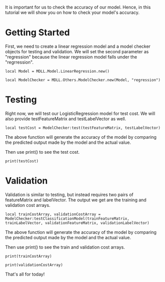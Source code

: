 It is important for us to check the accuracy of our model. Hence, in this tutorial we will show you on how to check your model's accuracy.

# Getting Started

First, we need to create a linear regression model and a model checker objects for testing and validation. We will set the second parameter as "regression" because the linear regression model falls under the "regrression".

```
local Model = MDLL.Model.LinearRegression.new()

local ModelChecker = MDLL.Others.ModelChecker.new(Model, "regression")
```

# Testing

Right now, we will test our LogisticRegression model for test cost.  We will also provide testFeatureMatrix and testLabelVector as well.

```
local testCost = ModelChecker:test(testFeatureMatrix, testLabelVector)
```

The above function will generate the accuracy of the model by comparing the predicted output made by the model and the actual value.

Then use print() to see the test cost.

```
print(testCost)
```

# Validation

Validation is similar to testing, but instead requires two pairs of featureMatrix and labelVector. The output we get are the training and validation cost arrays. 

```
local trainCostArray, validationCostArray = ModelChecker:testClassificationModel(trainFeatureMatrix, trainLabelVector, validationFeatureMatrix, validationLabelVector)
```

The above function will generate the accuracy of the model by comparing the predicted output made by the model and the actual value.

Then use print() to see the train and validation cost arrays.

```
print(trainCostArray)

print(validationCostArray)
```

That's all for today!
